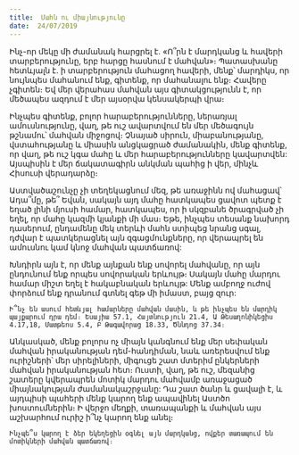 ```yaml
---
title:  Մահն ու միայնությունը
date:  24/07/2019
---
```


Ինչ-որ մեկը մի ժամանակ հարցրել է. «Ո՞րն է մարդկանց և հավերի տարբերությունը, երբ հարցը հասնում է մահվան»։ Պատասխանը հետևյալն է. ի տարբերություն մահացող հավերի, մենք՝ մարդիկս, որ նույնպես մահանում ենք, գիտենք, որ մահանալու ենք։ Հավերը չգիտեն։ Եվ մեր վերահաս մահվան այս գիտակցությունն է, որ մեծապես ազդում է մեր այսօրվա կենսակերպի վրա։

Ինչպես գիտենք, բոլոր հարաբերությունները, ներառյալ ամուսնությունը, վաղ, թե ուշ ավարտվում են մեր մեծագույն թշնամու՝ մահվան միջոցով։ Չնայած սիրուն, միաբանությանը, վստահությանը և միասին անցկացրած ժամանակին, մենք գիտենք, որ վաղ, թե ուշ կգա մահը և մեր հարաբերությունները կավարտվեն: Այսպիսին է մեր ճակատագիրն անկման պահից ի վեր, մինչև Հիսուսի վերադարձը։

Աստվածաշունչը չի տեղեկացնում մեզ, թե առաջինն ով մահացավ՝ Ադա՞մը, թե՞ Եվան, սակայն այդ մահը հատկապես ցավոտ պետք է եղած լինի մյուսի համար, հատկապես, որ ի սկզբանե ծրագրված չի եղել, որ մահը կազմի կյանքի մի մաս։ Եթե, ինչպես տեսանք նախորդ դասերում, ընդամենը մեկ տերևի մահն ստիպեց նրանց սգալ, դժվար է պատկերացնել այն զգացմունքները, որ վերապրել են ամուսնու կամ կնոջ մահվան պատճառով:

Խնդիրն այն է, որ մենք այնքան ենք սովորել մահվանը, որ այն ընդունում ենք որպես սովորական երևույթ։ Սակայն մահը մարդու համար միշտ եղել է հակաբնական երևույթ: Մենք ամբողջ ուժով փորձում ենք դրանում գտնել գեթ մի իմաստ, բայց զուր:

`Ի՞նչ են ասում հետևյալ համարները մահվան մասին, և թե ինչպես են մարդիկ պայքարում դրա դեմ։ Եսայիա 57.1, Հայտնություն 21.4, Ա Թեսաղոնիկեցիս 4.17,18, Մատթեոս 5.4, Բ Թագավորաց 18.33, Ծննդոց 37.34։`

Անկասկած, մենք բոլորս ոչ միայն կանգնում ենք մեր սեփական մահվան իրականության դեմ-հանդիման, նաև առերեսվում ենք ուրիշների՝ մեր սիրելիների, միգուցե շատ մտերիմ ընկերների մահվան իրականության հետ։ Ուստի, վաղ, թե ուշ, մեզանից շատերը կվերապրեն մոտիկ մարդու մահվամբ առաջացած միայնակության ժամանակաշրջանը: Դա շատ ծանր և ցավալի է, և այդպիսի պահերի մենք կարող ենք ապավինել Աստծո խոստումներին։ Ի վերջո մեղքի, տառապանքի և մահվան այս աշխարհում ուրիշ ի՞նչ կարող ենք անել։

`Ինչպե՞ս կարող է ձեր եկեղեցին օգնել այն մարդկանց, ովքեր տառապում են մոտիկների մահվան պատճառով։`